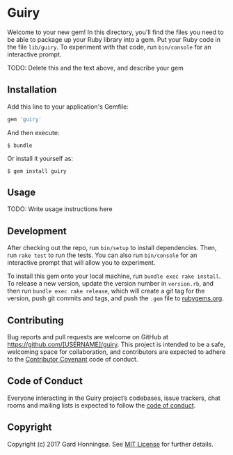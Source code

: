 # Guiry

Welcome to your new gem! In this directory, you'll find the files you need to be able to package up your Ruby library into a gem. Put your Ruby code in the file `lib/guiry`. To experiment with that code, run `bin/console` for an interactive prompt.

TODO: Delete this and the text above, and describe your gem

## Installation

Add this line to your application's Gemfile:

```ruby
gem 'guiry'
```

And then execute:

    $ bundle

Or install it yourself as:

    $ gem install guiry

## Usage

TODO: Write usage instructions here

## Development

After checking out the repo, run `bin/setup` to install dependencies. Then, run `rake test` to run the tests. You can also run `bin/console` for an interactive prompt that will allow you to experiment.

To install this gem onto your local machine, run `bundle exec rake install`. To release a new version, update the version number in `version.rb`, and then run `bundle exec rake release`, which will create a git tag for the version, push git commits and tags, and push the `.gem` file to [rubygems.org](https://rubygems.org).

## Contributing

Bug reports and pull requests are welcome on GitHub at https://github.com/[USERNAME]/guiry. This project is intended to be a safe, welcoming space for collaboration, and contributors are expected to adhere to the [Contributor Covenant](http://contributor-covenant.org) code of conduct.

## Code of Conduct

Everyone interacting in the Guiry project’s codebases, issue trackers, chat rooms and mailing lists is expected to follow the [code of conduct](https://github.com/[USERNAME]/guiry/blob/master/CODE_OF_CONDUCT.md).

## Copyright

Copyright (c) 2017 Gard Honningsø. See [MIT License](LICENSE.txt) for further details.